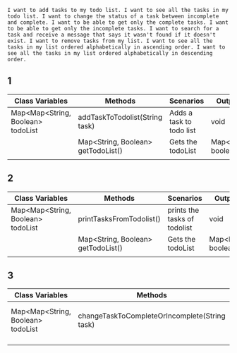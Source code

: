 

``
I want to add tasks to my todo list.
I want to see all the tasks in my todo list.
I want to change the status of a task between incomplete and complete.
I want to be able to get only the complete tasks.
I want to be able to get only the incomplete tasks.
I want to search for a task and receive a message that says it wasn't found if it doesn't exist.
I want to remove tasks from my list.
I want to see all the tasks in my list ordered alphabetically in ascending order.
I want to see all the tasks in my list ordered alphabetically in descending order.
``



## 1

| Class Variables                   | Methods                            | Scenarios                | Output/Return                     |
|-----------------------------------|------------------------------------|--------------------------|-----------------------------------|
| Map<Map<String, Boolean> todoList | addTaskToTodolist(String task)     | Adds a task to todo list | void                              |
|                                   | Map<String, Boolean> getTodoList() | Gets the todoList        | Map<Map<String, boolean> todolist |
|                                   |                                    |                          |                                   |

## 2

| Class Variables                   | Methods                            | Scenarios                    | Output/Return                     |
|-----------------------------------|------------------------------------|------------------------------|-----------------------------------|
| Map<Map<String, Boolean> todoList | printTasksFromTodolist()           | prints the tasks of todolist | void                              |
|                                   | Map<String, Boolean> getTodoList() | Gets the todoList            | Map<Map<String, boolean> todolist |
|                                   |                                    |                              |                                   |


## 3

| Class Variables                   | Methods                                       | Scenarios                           | Output/Return |
|-----------------------------------|-----------------------------------------------|-------------------------------------|---------------|
| Map<Map<String, Boolean> todoList | changeTaskToCompleteOrIncomplete(String task) | Changes task value to true or false | void          |
|                                   |                                               |                                     |               |
|                                   |                                               |                                     |               |

